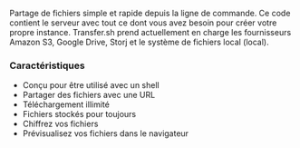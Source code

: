 Partage de fichiers simple et rapide depuis la ligne de commande. Ce code contient le serveur avec tout ce dont vous avez besoin pour créer votre propre instance.
Transfer.sh prend actuellement en charge les fournisseurs Amazon S3, Google Drive, Storj et le système de fichiers local (local).

### Caractéristiques

- Conçu pour être utilisé avec un shell
- Partager des fichiers avec une URL
- Téléchargement illimité
- Fichiers stockés pour toujours
- Chiffrez vos fichiers
- Prévisualisez vos fichiers dans le navigateur